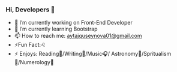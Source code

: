 ### Hi, Developers 👋

- 🔭 I’m currently working on Front-End Developer
- 🌱 I’m currently learning Bootstrap
- 📫 How to reach me: aytajquseynova01@gmail.com
- ⚡Fun Fact:♌
- ⚡ Enjoys:  Reading📖/Writing📝/Music🎧/ Astronomy🔮/Spritualism💫/Numerology🧮

